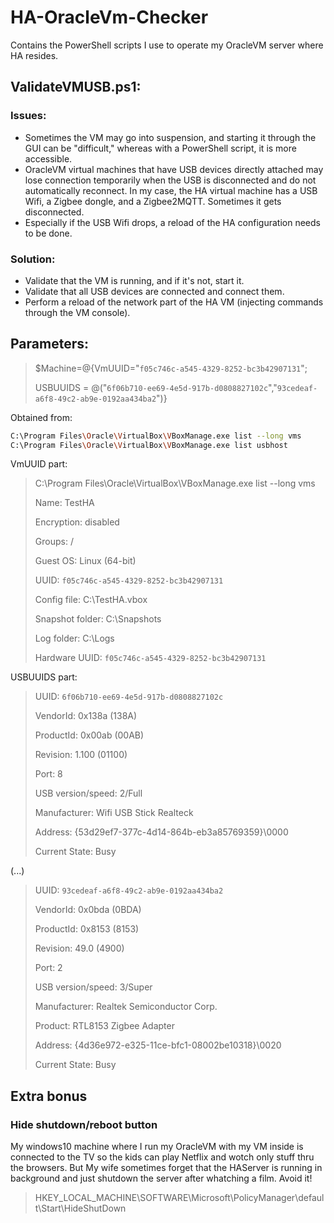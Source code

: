 # HA-OracleVm-Checker
Contains the PowerShell scripts I use to operate my OracleVM server where HA resides.
## ValidateVMUSB.ps1:
### Issues:
- Sometimes the VM may go into suspension, and starting it through the GUI can be "difficult," whereas with a PowerShell script, it is more accessible.
- OracleVM virtual machines that have USB devices directly attached may lose connection temporarily when the USB is disconnected and do not automatically reconnect. In my case, the HA virtual machine has a USB Wifi, a Zigbee dongle, and a Zigbee2MQTT. Sometimes it gets disconnected.
- Especially if the USB Wifi drops, a reload of the HA configuration needs to be done.

### Solution:
- Validate that the VM is running, and if it's not, start it.
- Validate that all USB devices are connected and connect them.
- Perform a reload of the network part of the HA VM (injecting commands through the VM console).

## Parameters:
> $Machine=@{VmUUID="`f05c746c-a545-4329-8252-bc3b42907131`";
> 
> USBUUIDS = @("`6f06b710-ee69-4e5d-917b-d0808827102c`","`93cedeaf-a6f8-49c2-ab9e-0192aa434ba2`")}

Obtained from:
```sh
C:\Program Files\Oracle\VirtualBox\VBoxManage.exe list --long vms
C:\Program Files\Oracle\VirtualBox\VBoxManage.exe list usbhost
```

VmUUID part:
>C:\Program Files\Oracle\VirtualBox\VBoxManage.exe list --long vms
>
>Name:                        TestHA
>
>Encryption:     disabled
>
>Groups:                      /
>
>Guest OS:                    Linux (64-bit)
>
>UUID:                        `f05c746c-a545-4329-8252-bc3b42907131`
>
>Config file:                 C:\TestHA.vbox
>
>Snapshot folder:             C:\Snapshots
>
>Log folder:                  C:\Logs
>
>Hardware UUID:               `f05c746c-a545-4329-8252-bc3b42907131`

USBUUIDS part:
>UUID:               `6f06b710-ee69-4e5d-917b-d0808827102c`
>
> VendorId:           0x138a (138A)
>
> ProductId:          0x00ab (00AB)
>
> Revision:           1.100 (01100)
>
> Port:               8
>
> USB version/speed:  2/Full
>
> Manufacturer:       Wifi USB Stick Realteck
>
> Address:            {53d29ef7-377c-4d14-864b-eb3a85769359}\0000
>
> Current State:      Busy

(...)
>UUID:               `93cedeaf-a6f8-49c2-ab9e-0192aa434ba2`
>
> VendorId:           0x0bda (0BDA)
>
> ProductId:          0x8153 (8153)
>
> Revision:           49.0 (4900)
>
> Port:               2
>
> USB version/speed:  3/Super
>
> Manufacturer:       Realtek Semiconductor Corp.
>
> Product:            RTL8153 Zigbee Adapter
>
> Address:            {4d36e972-e325-11ce-bfc1-08002be10318}\0020
>
> Current State:      Busy

## Extra bonus
### Hide shutdown/reboot button
My windows10 machine where I run my OracleVM with my VM inside is connected to the TV so the kids can play Netflix and wotch only stuff thru the browsers. But My wife sometimes forget that the HAServer is running in background and just shutdown the server after whatching a film. Avoid it!
>
>HKEY_LOCAL_MACHINE\SOFTWARE\Microsoft\PolicyManager\default\Start\HideShutDown
>
